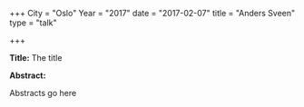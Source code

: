 +++
City = "Oslo"
Year = "2017"
date = "2017-02-07"
title = "Anders Sveen"
type = "talk"

+++

<div class="col-12">
  <p><strong>Title:</strong>
The title
</p>

<p><strong>Abstract:</strong></p>

<p>Abstracts go here</p>

</div>

